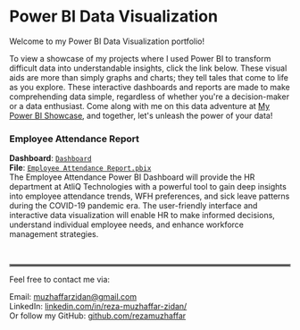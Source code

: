 # Power BI Data Visualization

Welcome to my Power BI Data Visualization portfolio!

To view a showcase of my projects where I used Power BI to transform difficult data into understandable insights, click the link below. These visual aids are more than simply graphs and charts; they tell tales that come to life as you explore. These interactive dashboards and reports are made to make comprehending data simple, regardless of whether you're a decision-maker or a data enthusiast. Come along with me on this data adventure at [My Power BI Showcase](https://www.novypro.com/profile_projects/reza-muzhaffar-zidan), and together, let's unleash the power of your data!

### Employee Attendance Report
**Dashboard**: [`Dashboard`](https://www.novypro.com/project/employee-attendance-dashboard)<br>
**File**: [`Employee Attendance Report.pbix`](https://github.com/rezamuzhaffar/data-analytics-portfolio/blob/main/Power%20BI/Employee%20Attendance%20Report.pbix)<br>
The Employee Attendance Power BI Dashboard will provide the HR department at AtliQ Technologies with a powerful tool to gain deep insights into employee attendance trends, WFH preferences, and sick leave patterns during the COVID-19 pandemic era. The user-friendly interface and interactive data visualization will enable HR to make informed decisions, understand individual employee needs, and enhance workforce management strategies.

<br />
<hr style="border:2px solid gray">
Feel free to contact me via:

Email: muzhaffarzidan@gmail.com <br />
LinkedIn: [linkedin.com/in/reza-muzhaffar-zidan/](https://www.linkedin.com/in/reza-muzhaffar-zidan/) <br />
Or follow my GitHub: [github.com/rezamuzhaffar](https://github.com/rezamuzhaffar)